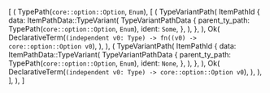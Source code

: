 [
    (
        TypePath(`core::option::Option`, `Enum`),
        [
            (
                TypeVariantPath(
                    ItemPathId {
                        data: ItemPathData::TypeVariant(
                            TypeVariantPathData {
                                parent_ty_path: TypePath(`core::option::Option`, `Enum`),
                                ident: `Some`,
                            },
                        ),
                    },
                ),
                Ok(
                    DeclarativeTerm(`(independent v0: Type) -> fn((v0) -> core::option::Option v0`),
                ),
            ),
            (
                TypeVariantPath(
                    ItemPathId {
                        data: ItemPathData::TypeVariant(
                            TypeVariantPathData {
                                parent_ty_path: TypePath(`core::option::Option`, `Enum`),
                                ident: `None`,
                            },
                        ),
                    },
                ),
                Ok(
                    DeclarativeTerm(`(independent v0: Type) -> core::option::Option v0`),
                ),
            ),
        ],
    ),
]